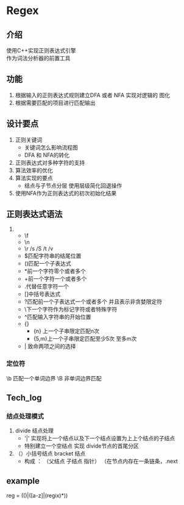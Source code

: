 # Regex
## 介绍
使用C++实现正则表达式引擎   
作为词法分析器的前置工具
## 功能
1. 根据输入的正则表达式规则建立DFA 或者 NFA 实现对逻辑的 图化
2. 根据需要匹配的项目进行匹配输出

## 设计要点
1. 正则关键词 
    - 关键词怎么影响流程图
    - DFA 和 NFA的转化
2. 正则表达式对多种字符的支持
3. 算法效率的优化
4. 算法实现的要点
    - 结点与子节点分层 使用层级简化回退操作
5. 使用NFA作为正则表达式的初次初始化结果

## 正则表达式语法
1. 
    - \f 
    - \n 
    - \r /s /S /t /v
    - $匹配字符串的结尾位置
    - ()匹配一个子表达式
    - *前一个字符零个或者多个
    - +前一个字符一个或者多个
    - .代替任意字符一个
    - []中括号表达式
    - ?匹配前一个子表达式一个或者多个  并且表示非贪婪限定符
    - \下一个字符作为标记字符或者特殊字符
    - ^匹配输入字符串的开始位置
    - {}
        - {n} 上一个子串限定匹配n次
        - {5,m}上一个子串限定匹配至少5次 至多m次
    - | 致命两项之间的选择

### 定位符
\b 匹配一个单词边界
\B 非单词边界匹配


## Tech_log 
### 结点处理模式 
1. divide 结点处理
    -  '|' 实现将上一个结点以及下一个结点设置为上上个结点的子结点
    - 特别建立一个空结点 实现 divide节点的首尾分区
2. （）小括号结点 bracket 结点
    - 构成 ： （父结点 子结点 指针） （在节点内存在一条链条，.next 


## example
reg = (()|([a-z]|(regix)*))